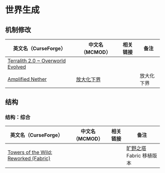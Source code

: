 # 世界生成

## 机制修改

| 英文名（CurseForge）                                                                        | 中文名（MCMOD）                                    | 相关链接 | 备注       |
| ------------------------------------------------------------------------------------------- | -------------------------------------------------- | -------- | ---------- |
| [Terralith 2.0 ~ Overworld Evolved](https://www.curseforge.com/minecraft/mc-mods/terralith) |                                                    |          |            |
| [Amplified Nether](https://www.curseforge.com/minecraft/mc-mods/amplified-nether)           | [放大化下界](https://www.mcmod.cn/class/5205.html) |          | 放大化下界 |

## 结构

### 结构：综合

| 英文名（CurseForge）                                                                                              | 中文名（MCMOD） | 相关链接 | 备注                                                             |
| ----------------------------------------------------------------------------------------------------------------- | --------------- | -------- | ---------------------------------------------------------------- |
| [Towers of the Wild: Reworked (Fabric)](https://www.curseforge.com/minecraft/mc-mods/towers-of-the-wild-reworked) |                 |          | [旷野之塔](https://www.mcmod.cn/class/2892.html) Fabric 移植版本 |
